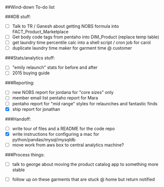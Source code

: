 ##Wind-down To-do list

###DB stuff:
- [ ]  Talk to TR / Ganesh about getting NOBS formula into FACT_Product_Marketplace
- [ ]  Get body code tags from pentaho into DIM_Product (replace temp table)
- [ ]  get laundry time percentile calc into a shell script / cron job for carol
- [ ]  duplicate laundry time maker for garment time @ customer

###Stats/analytics stuff:
- [ ]  "emily relaunch" stats for before and after
- [ ]   2015 buying guide

###Reporting:
- [ ]  new NOBS report for jordana for "core sizes" only
- [ ]  member email list pentaho report for Mara
- [ ]  pentaho report for "mid range" styles for relaunches and fantastic finds
- [X] ship report for jonathan

###Handoff:
- [ ]  write tour of files and a README for the code repo
- [X]  write instructions for configuring a mac for python/pandas/mysql/mysqldb
- [ ] move work from aws box to central analytics machine?

###Process things:
- [ ]  talk to george about moving the product catalog app to something more stable
- [ ]  follow up on these garments that are stuck @ home but return notified





